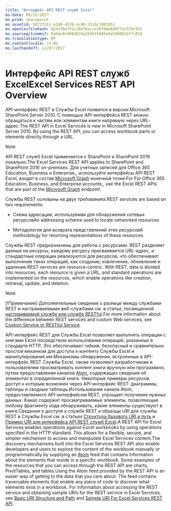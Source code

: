 ```yaml
---
title: "Интерфейс API REST служб Excel"
ms.date: 09/25/2017
ms.prod: sharepoint
ms.assetid: 5872f311-e180-4578-ac80-2519c1081951
ms.openlocfilehash: 624336e751c28d7bacce26f88e6d9f7dc570c93c
ms.sourcegitcommit: 0a94e0c600db24a1b5bf5895e6d3d9681bf7c810
ms.translationtype: MT
ms.contentlocale: ru-RU
ms.lasthandoff: 12/07/2017
---
```

# <a name="excel-services-rest-api-overview"></a><span data-ttu-id="56bed-102">Интерфейс API REST служб Excel</span><span class="sxs-lookup"><span data-stu-id="56bed-102">Excel Services REST API Overview</span></span>

<span data-ttu-id="56bed-p101">API-интерфейс REST в Службы Excel появился в версии Microsoft SharePoint Server 2010. С помощью API-интерфейса REST можно обращаться к частям или элементам книги напрямую через URL-адрес.</span><span class="sxs-lookup"><span data-stu-id="56bed-p101">The REST API in Excel Services is new in Microsoft SharePoint Server 2010. By using the REST API, you can access workbook parts or elements directly through a URL.</span></span>
  
> [!NOTE]
> <span data-ttu-id="56bed-105">API REST служб Excel применяется к SharePoint и SharePoint 2016 локально.</span><span class="sxs-lookup"><span data-stu-id="56bed-105">The Excel Services REST API applies to SharePoint and SharePoint 2016 on-premises.</span></span> <span data-ttu-id="56bed-106">Для учетных записей для Office 365 Education, Business и Enterprise,, используйте интерфейсы API REST Excel, входят в состав [Microsoft Graph](http://graph.microsoft.io/en-us/docs/api-reference/v1.0/resources/excel) конечной точки.</span><span class="sxs-lookup"><span data-stu-id="56bed-106">For For Office 365 Education, Business, and Enterprise accounts,, use the Excel REST APIs that are part of the  [Microsoft Graph](http://graph.microsoft.io/en-us/docs/api-reference/v1.0/resources/excel) endpoint.</span></span>
  
    
    


<span data-ttu-id="56bed-107">Службы REST основаны на двух требованиях:</span><span class="sxs-lookup"><span data-stu-id="56bed-107">REST services are based on two requirements:</span></span>
  
    
    


- <span data-ttu-id="56bed-108">Схема адресации, используемая для обнаружения сетевых ресурсов</span><span class="sxs-lookup"><span data-stu-id="56bed-108">An addressing scheme used to locate networked resources</span></span>
    
  
- <span data-ttu-id="56bed-109">Методология для возврата представлений этих ресурсов</span><span class="sxs-lookup"><span data-stu-id="56bed-109">A methodology for returning representations of these resources</span></span>
    
  
<span data-ttu-id="56bed-p103">Службы REST предназначены для работы с ресурсами. REST разделяет данные на ресурсы, каждому ресурсу присваивается URL-адрес, и стандартные операции реализуются для ресурсов, что обеспечивает выполнение таких операций, как создание, извлечение, обновление и удаление.</span><span class="sxs-lookup"><span data-stu-id="56bed-p103">REST services are resource-centric. With REST, data is divided into resources, each resource is given a URL, and standard operations are implemented on the resources, which enable operations like creation, retrieval, update, and deletion.</span></span> 

> [!NOTE]
> <span data-ttu-id="56bed-112">[!Примечание] Дополнительные сведения о разнице между службами REST и настраиваемыми веб-службами см. в статье, посвященной  [настраиваемой службе или службе RESTful](http://msdn.microsoft.com/en-us/magazine/dd882522.aspx).</span><span class="sxs-lookup"><span data-stu-id="56bed-112">For more information about the difference between REST services and custom Web services, see  [Custom Service or RESTful Service](http://msdn.microsoft.com/en-us/magazine/dd882522.aspx).</span></span> 
  
    
    

<span data-ttu-id="56bed-p104">API-интерфейс REST для Службы Excel позволяет выполнять операции с книгами Excel посредством использования операций, указанных в стандарте HTTP. Это обеспечивает гибкий, безопасный и сравнительно простой механизм для доступа к контенту Службы Excel и манипулирования им.Механизмы обнаружения, встроенные в API-интерфейс REST Службы Excel, также позволяют разработчикам и пользователям просматривать контент книги вручную или программно, путем предоставления каналов  [Atom](http://tools.ietf.org/html/rfc4287), содержащих сведения об элементах в определенной книге. Некоторые примеры ресурсов, доступ к которым возможен через API-интерфейс REST: диаграммы, таблицы и сводные таблицы.Использование канала Atom, предоставляемого API-интерфейсом REST, упрощает получение нужных данных. Канал содержит просматриваемые элементы, позволяющие любому фрагменту кода обнаруживать, какие элементы существуют в книге.Сведения о доступе к службе REST и образцы URI для службы REST в Службы Excel см. в статьях  [Структура базового URI и путь](basic-uri-structure-and-path.md) и [Пример URI для интерфейса API REST служб Excel](sample-uri-for-excel-services-rest-api.md).</span><span class="sxs-lookup"><span data-stu-id="56bed-p104">A REST API for Excel Services enables operations against Excel workbooks by using operations specified in the HTTP standard. This allows for a flexible, secure, and simpler mechanism to access and manipulate Excel Services content.The discovery mechanisms built into the Excel Services REST API also enable developers and users to explore the content of the workbook manually or programmatically by supplying an  [Atom](http://tools.ietf.org/html/rfc4287) feed that contains information about the elements that reside in a specific workbook. Some examples of the resources that you can access through the REST API are charts, PivotTables, and tables.Using the Atom feed provided by the REST API is an easier way of getting to the data that you care about. The feed contains traversable elements that enable any piece of code to discover what elements exist in a workbook. For information about accessing the REST service and obtaining sample URIs for the REST service in Excel Services, see  [Basic URI Structure and Path](basic-uri-structure-and-path.md) and [Sample URI For Excel Services REST API](sample-uri-for-excel-services-rest-api.md).</span></span>

